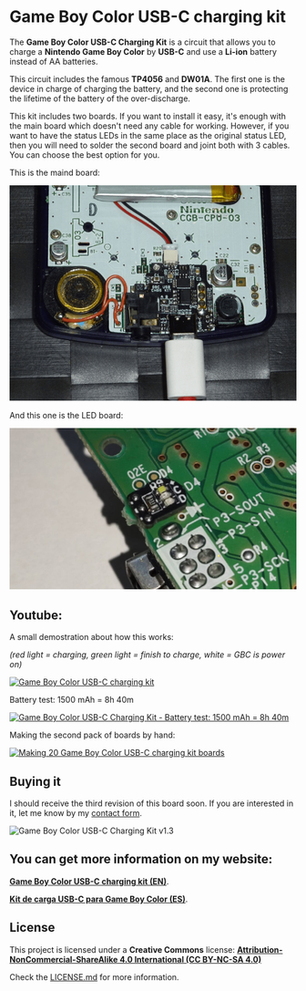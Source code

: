 # Game Boy Color USB-C charging kit

The **Game Boy Color USB-C Charging Kit** is a circuit that allows you to charge a **Nintendo Game Boy Color** by **USB-C** and use a **Li-ion** battery instead of AA batteries.

This circuit includes the famous **TP4056** and **DW01A**. The first one is the device in charge of charging the battery, and the second one is protecting the lifetime of the battery of the over-discharge.

This kit includes two boards. If you want to install it easy, it's enough with the main board which doesn't need any cable for working. However, if you want to have the status LEDs in the same place as the original status LED, then you will need to solder the second board and joint both with 3 cables. You can choose the best option for you.

This is the maind board:

![Game Boy Color USB-C Charging Kit](https://raw.githubusercontent.com/giltesa/Game-Boy-Color-USB-C-charging-kit/master/banner.png)

And this one is the LED board:

![Game Boy Color USB-C Charging Kit](https://raw.githubusercontent.com/giltesa/Game-Boy-Color-USB-C-charging-kit/master/3.%20Documentation/Check%20if%20white%20%20LED%20works%20well/IMG_20210219_231131.jpg)



## Youtube:

A small demostration about how this works:

*(red light = charging, green light = finish to charge, white = GBC is power on)*

[![Game Boy Color USB-C charging kit](https://img.youtube.com/vi/vwyqkQ_spI8/0.jpg)](https://www.youtube.com/watch?v=vwyqkQ_spI8)


Battery test: 1500 mAh = 8h 40m

[![Game Boy Color USB-C Charging Kit - Battery test: 1500 mAh = 8h 40m](https://img.youtube.com/vi/jIQpzhPCvvI/0.jpg)](https://www.youtube.com/watch?v=jIQpzhPCvvI)


Making the second pack of boards by hand:

[![Making 20 Game Boy Color USB-C charging kit boards](https://img.youtube.com/vi/QD3lMJURSQE/0.jpg)](https://www.youtube.com/watch?v=QD3lMJURSQE)



## Buying it

I should receive the third revision of this board soon. If you are interested in it, let me know by my [contact form](https://giltesa.com/en/contact "contact form").

![Game Boy Color USB-C Charging Kit v1.3](https://giltesa.com/wp-content/uploads/2020/12/v1.3-Top.jpg)



## You can get more information on my website:

[**Game Boy Color USB-C charging kit (EN)**](https://giltesa.com/en/2020/12/17/game-boy-color-usb-c-charging-kit).

[**Kit de carga USB-C para Game Boy Color (ES)**](https://giltesa.com/2020/12/17/kit-de-carga-usb-c-para-game-boy-color).



## License

This project is licensed under a **Creative Commons** license:
**[Attribution-NonCommercial-ShareAlike 4.0 International (CC BY-NC-SA 4.0) ](https://creativecommons.org/licenses/by-nc-sa/4.0/)**

Check the [LICENSE.md](LICENSE.md) for more information.